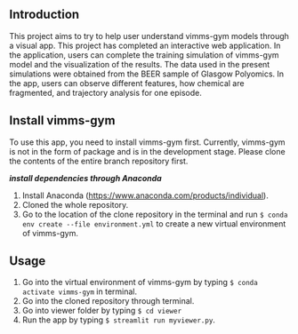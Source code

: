 ## Introduction

This project aims to try to help user understand vimms-gym models through a visual app. This project has completed an interactive web application. In the application, users can complete the training simulation of vimms-gym model and the visualization of the results. The data used in the present simulations were obtained from the BEER sample of Glasgow Polyomics. In the app, users can observe different features, how chemical are fragmented, and trajectory analysis for one episode.

## Install vimms-gym

To use this app, you need to install vimms-gym first. Currently, vimms-gym is not in the form of package and is in the development stage. Please clone the contents of the entire branch repository first.

***install dependencies through Anaconda***

1. Install Anaconda (https://www.anaconda.com/products/individual).
2. Cloned the whole repository.
3. Go to the location of the clone repository in the terminal and run `$ conda env create --file environment.yml` to create a new virtual environment of vimms-gym.

## Usage

1. Go into the virtual environment of vimms-gym by typing `$ conda activate vimms-gym` in terminal.
2. Go into the cloned repository through terminal.
3. Go into viewer folder by typing `$ cd viewer`
2. Run the app by typing `$ streamlit run myviewer.py`.



